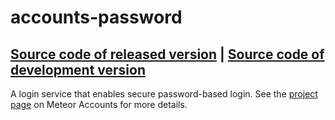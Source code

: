 # accounts-password
[Source code of released version](https://github.com/meteor/meteor/tree/master/packages/accounts-password) | [Source code of development version](https://github.com/meteor/meteor/tree/master/packages/accounts-password)
---

A login service that enables secure password-based login. See the [project page](https://www.meteor.com/accounts) on Meteor Accounts for more details.
